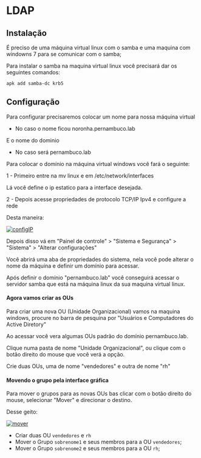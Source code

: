 # LDAP

## Instalação

É preciso de uma máquina virtual linux com o samba e uma maquina com windowns 7 para se comunicar com o samba;

Para instalar o samba na maquina virtual linux você precisará dar os seguintes comandos:

    apk add samba-dc krb5


## Configuração

Para configurar precisaremos colocar um nome para nossa máquina virtual

- No caso o nome ficou noronha.pernambuco.lab

E o nome do dominio

- No caso será pernambuco.lab

Para colocar o domínio na máquina virtual windows você fará o seguinte:

1 - Primeiro entre na mv linux e em /etc/network/interfaces

Lá você define o ip estatico para a interface desejada.

2 - Depois acesse propriedades de protocolo TCP/IP Ipv4 e configure a rede

Desta maneira:

[![configIP](https://i.im.ge/2023/12/29/xxLi9P.configIP.png)](https://im.ge/i/xxLi9P)

Depois disso vá em "Painel de controle" > "Sistema e Segurança" > "Sistema" > "Alterar configurações"

Você abrirá uma aba de propriedades do sistema, nela você pode alterar o nome da máquina e definir um domínio para acessar.

Após definir o domínio "pernambuco.lab" você conseguirá acessar o servidor samba que está na máquina linux da sua maquina virtual linux.

#### Agora vamos criar as OUs

Para criar uma nova OU (Unidade Organizacional) vamos na maquina windows, procure no barra de pesquina por "Usuários e Computadores do Active Diretory"

Ao acessar você vera algumas OUs padrão do domínio pernambuco.lab.

Clique numa pasta de nome "Unidade Organizacional", ou clique com o botão direito do mouse que você verá a opção.

Crie duas OUs, uma de nome "vendedores" e outra de nome "rh"

#### Movendo o grupo pela interface gráfica

Para mover o grupos para as novas OUs bas clicar com o botão direito do mouse, selecionar "Mover" e direcionar o destino.

Desse geito:

[![mover](https://i.im.ge/2023/12/29/xxkUDK.mover.png)](https://im.ge/i/xxkUDK)





- Criar duas OU `vendedores` e `rh`
- Mover o Grupo `sobrenome1` e seus membros para a OU `vendedores`;
- Mover o Grupo `sobrenome2` e seus membros para a OU `rh`;